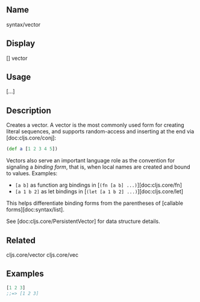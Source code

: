 ## Name
syntax/vector

## Display
[] vector

## Usage
[...]

## Description

Creates a vector.  A vector is the most commonly used form for creating literal
sequences, and supports random-access and inserting at the end via [doc:cljs.core/conj]:

```clj
(def a [1 2 3 4 5])
```

Vectors also serve an important language role as the convention for signaling a
_binding form_, that is, when local names are created and bound to values.
Examples:

- `[a b]` as function arg bindings in [`(fn [a b] ...)`][doc:cljs.core/fn]
- `[a 1 b 2]` as let bindings in [`(let [a 1 b 2] ...)`][doc:cljs.core/let]

This helps differentiate binding forms from the parentheses of [callable forms][doc:syntax/list].

See [doc:cljs.core/PersistentVector] for data structure details.

## Related
cljs.core/vector
cljs.core/vec

## Examples

```clj
[1 2 3]
;;=> [1 2 3]
```
